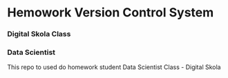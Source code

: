 # Hemowork Version Control System
### Digital Skola Class
### Data Scientist

This repo to used do homework student Data Scientist Class - Digital Skola

